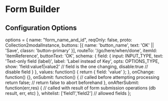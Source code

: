 # Form Builder

## Configuration Options

options = {
    name:       "form_name_and_id",
    reqOnly:    false,
    proto:      Collection2modalInstance,
    buttons:    [{
        name:   'button_name',
        text:   'OK' || 'Save',
        classn: 'button-primary'
    }],
    routeTo:    '/go/here/when/done',
    itemId:     'itemReference',
    buttonText: 'OK',
    schema: {
        field: {
            input:  INPUT_TYPE,
            text:   'Text-only field (label)',
            label:  'Label instead of Key',
            opts:   OPTIONS_TYPE,
            show:   'field:value1|value2' // field is the one changing,
            disable:true // disable field
        }
    },
    values:     function() {
        return {
            field:  'value'
        };
    },
    onChange:   function() {},
    onSubmit:   function() {
        // called before attempting processing
        return false; // return false to abort beforehand
    },
    onAfterSubmit: function(err,res) {
        // called with result of form submission operations (db result, err, etc)
    },
    whitelist: ['field1','field2'] // allowed fields
};
